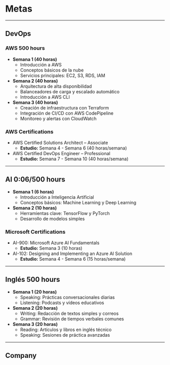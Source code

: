 # Metas

---

## DevOps

### AWS 500 hours
- **Semana 1 (40 horas)**  
  - Introducción a AWS  
  - Conceptos básicos de la nube  
  - Servicios principales: EC2, S3, RDS, IAM  
- **Semana 2 (40 horas)**  
  - Arquitectura de alta disponibilidad  
  - Balanceadores de carga y escalado automático  
  - Introducción a AWS CLI  
- **Semana 3 (40 horas)**  
  - Creación de infraestructura con Terraform  
  - Integración de CI/CD con AWS CodePipeline  
  - Monitoreo y alertas con CloudWatch  

### AWS Certifications
- AWS Certified Solutions Architect – Associate  
  - **Estudio:** Semana 4 - Semana 6 (40 horas/semana)  
- AWS Certified DevOps Engineer – Professional  
  - **Estudio:** Semana 7 - Semana 10 (40 horas/semana)  

---

## AI 0:06/500 hours
- **Semana 1 (6 horas)**  
  - Introducción a Inteligencia Artificial  
  - Conceptos básicos: Machine Learning y Deep Learning  
- **Semana 2 (10 horas)**  
  - Herramientas clave: TensorFlow y PyTorch  
  - Desarrollo de modelos simples  

### Microsoft Certifications
- AI-900: Microsoft Azure AI Fundamentals  
  - **Estudio:** Semana 3 (10 horas)  
- AI-102: Designing and Implementing an Azure AI Solution  
  - **Estudio:** Semana 4 - Semana 6 (15 horas/semana)  

---

## Inglés 500 hours
- **Semana 1 (20 horas)**  
  - Speaking: Prácticas conversacionales diarias  
  - Listening: Podcasts y vídeos educativos  
- **Semana 2 (20 horas)**  
  - Writing: Redacción de textos simples y correos  
  - Grammar: Revisión de tiempos verbales comunes  
- **Semana 3 (20 horas)**  
  - Reading: Artículos y libros en inglés técnico  
  - Speaking: Sesiones de práctica avanzadas  

---

## Company
